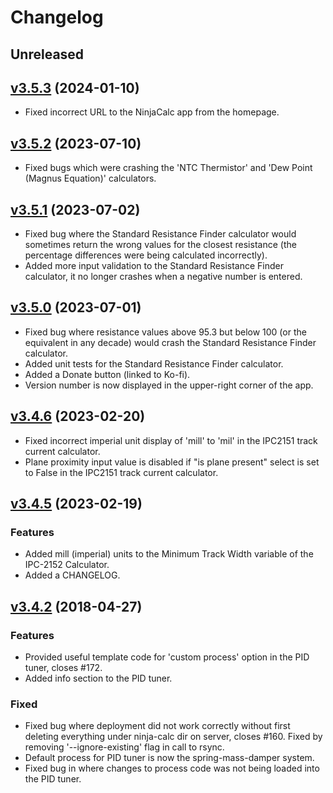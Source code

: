 # Changelog

## Unreleased

## [v3.5.3](https://github.com/gbmhunter/NinjaCalc/tree/v3.5.3) (2024-01-10)

* Fixed incorrect URL to the NinjaCalc app from the homepage.

## [v3.5.2](https://github.com/gbmhunter/NinjaCalc/tree/v3.5.2) (2023-07-10)

* Fixed bugs which were crashing the 'NTC Thermistor' and 'Dew Point (Magnus Equation)' calculators.

## [v3.5.1](https://github.com/gbmhunter/NinjaCalc/tree/v3.5.1) (2023-07-02)

* Fixed bug where the Standard Resistance Finder calculator would sometimes return the wrong values for the closest resistance (the percentage differences were being calculated incorrectly).
* Added more input validation to the Standard Resistance Finder calculator, it no longer crashes when a negative number is entered.

## [v3.5.0](https://github.com/gbmhunter/NinjaCalc/tree/v3.5.0) (2023-07-01)

* Fixed bug where resistance values above 95.3 but below 100 (or the equivalent in any decade) would crash the Standard Resistance Finder calculator.
* Added unit tests for the Standard Resistance Finder calculator.
* Added a Donate button (linked to Ko-fi).
* Version number is now displayed in the upper-right corner of the app.

## [v3.4.6](https://github.com/gbmhunter/NinjaCalc/tree/v3.4.6) (2023-02-20)

* Fixed incorrect imperial unit display of 'mill' to 'mil' in the IPC2151 track current calculator.
* Plane proximity input value is disabled if "is plane present" select is set to False in the IPC2151 track current calculator.

## [v3.4.5](https://github.com/gbmhunter/NinjaCalc/tree/v3.4.5) (2023-02-19)

### Features

* Added mill (imperial) units to the Minimum Track Width variable of the IPC-2152 Calculator.
* Added a CHANGELOG.

## [v3.4.2](https://github.com/gbmhunter/NinjaCalc/tree/v3.4.2) (2018-04-27)

### Features

* Provided useful template code for 'custom process' option in the PID tuner, closes #172.
* Added info section to the PID tuner.

### Fixed

* Fixed bug where deployment did not work correctly without first deleting everything under ninja-calc dir on server, closes #160. Fixed by removing '--ignore-existing' flag in call to rsync.
* Default process for PID tuner is now the spring-mass-damper system.
* Fixed bug in where changes to process code was not being loaded into the PID tuner.